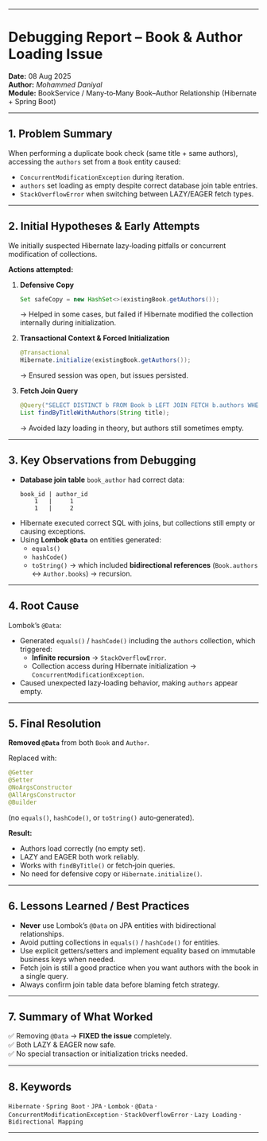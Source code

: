 ***

# **Debugging Report – Book & Author Loading Issue**
**Date:** 08 Aug 2025  
**Author:** *Mohammed Daniyal*  
**Module:** BookService / Many‑to‑Many Book–Author Relationship (Hibernate + Spring Boot)

***

## **1. Problem Summary**
When performing a duplicate book check (same title + same authors), accessing the `authors` set from a `Book` entity caused:

- `ConcurrentModificationException` during iteration.
- `authors` set loading as empty despite correct database join table entries.
- `StackOverflowError` when switching between LAZY/EAGER fetch types.

***

## **2. Initial Hypotheses & Early Attempts**
We initially suspected Hibernate lazy‑loading pitfalls or concurrent modification of collections.

**Actions attempted:**
1. **Defensive Copy**
   ```java
   Set safeCopy = new HashSet<>(existingBook.getAuthors());
   ```
   → Helped in some cases, but failed if Hibernate modified the collection internally during initialization.

2. **Transactional Context & Forced Initialization**
   ```java
   @Transactional
   Hibernate.initialize(existingBook.getAuthors());
   ```
   → Ensured session was open, but issues persisted.

3. **Fetch Join Query**
   ```java
   @Query("SELECT DISTINCT b FROM Book b LEFT JOIN FETCH b.authors WHERE b.title = :title")
   List findByTitleWithAuthors(String title);
   ```
   → Avoided lazy loading in theory, but authors still sometimes empty.

***

## **3. Key Observations from Debugging**
- **Database join table** `book_author` had correct data:
  ```
  book_id | author_id
      1   |     1
      1   |     2
  ```
- Hibernate executed correct SQL with joins, but collections still empty or causing exceptions.
- Using **Lombok `@Data`** on entities generated:
    - `equals()`
    - `hashCode()`
    - `toString()`
      → which included **bidirectional references** (`Book.authors` ↔ `Author.books`) → recursion.

***

## **4. Root Cause**
Lombok’s `@Data`:
- Generated `equals()` / `hashCode()` including the `authors` collection, which triggered:
    - **Infinite recursion** → `StackOverflowError`.
    - Collection access during Hibernate initialization → `ConcurrentModificationException`.
- Caused unexpected lazy‑loading behavior, making `authors` appear empty.

***

## **5. Final Resolution**
**Removed `@Data`** from both `Book` and `Author`.

Replaced with:
```java
@Getter
@Setter
@NoArgsConstructor
@AllArgsConstructor
@Builder
```
(no `equals()`, `hashCode()`, or `toString()` auto‑generated).

**Result:**
- Authors load correctly (no empty set).
- LAZY and EAGER both work reliably.
- Works with `findByTitle()` or fetch‑join queries.
- No need for defensive copy or `Hibernate.initialize()`.

***

## **6. Lessons Learned / Best Practices**
- **Never** use Lombok’s `@Data` on JPA entities with bidirectional relationships.
- Avoid putting collections in `equals()` / `hashCode()` for entities.
- Use explicit getters/setters and implement equality based on immutable business keys when needed.
- Fetch join is still a good practice when you want authors with the book in a single query.
- Always confirm join table data before blaming fetch strategy.

***

## **7. Summary of What Worked**
✅ Removing `@Data` → **FIXED the issue** completely.  
✅ Both LAZY & EAGER now safe.  
✅ No special transaction or initialization tricks needed.

***

## **8. Keywords**
`Hibernate` · `Spring Boot` · `JPA` · `Lombok` · `@Data` · `ConcurrentModificationException` · `StackOverflowError` · `Lazy Loading` · `Bidirectional Mapping`

***
